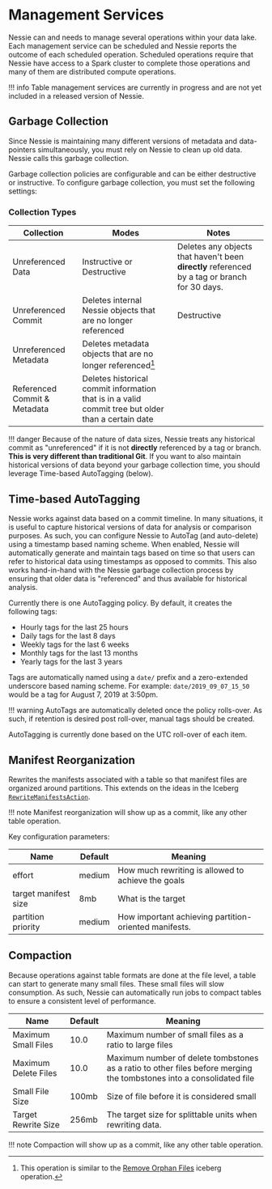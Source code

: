 # Management Services

Nessie can and needs to manage several operations within your data lake. Each management 
service can be scheduled and Nessie reports the outcome of each scheduled operation. 
Scheduled operations require that Nessie have access to a Spark cluster to complete 
those operations and many of them are distributed compute operations. 

!!! info
    Table management services are currently in progress and are not yet included in a released version of Nessie.

## Garbage Collection

Since Nessie is maintaining many different versions of metadata and data-pointers simultaneously, 
you must rely on Nessie to clean up old data. Nessie calls this garbage collection. 

Garbage collection policies are configurable and can be either destructive or instructive. 
To configure garbage collection, you must set the following settings:

### Collection Types

|Collection|Modes|Notes|
|-|-|-|
|Unreferenced Data|Instructive or Destructive|Deletes any objects that haven't been **directly** referenced by a tag or branch for 30 days.|
|Unreferenced Commit|Deletes internal Nessie objects that are no longer referenced|Destructive|
|Unreferenced Metadata|Deletes metadata objects that are no longer referenced[^1]|
|Referenced Commit & Metadata|Deletes historical commit information that is in a valid commit tree but older than a certain date|

!!! danger
    Because of the nature of data sizes, Nessie treats any historical commit as "unreferenced" 
    if it is not **directly** referenced by a tag or branch. **This is very different than traditional Git**. 
    If you want to also maintain historical versions of data beyond your garbage collection time, 
    you should leverage Time-based AutoTagging (below).

## Time-based AutoTagging

Nessie works against data based on a commit timeline. In many situations, it is useful 
to capture historical versions of data for analysis or comparison purposes. As such, 
you can configure Nessie to AutoTag (and auto-delete) using a timestamp based naming scheme. 
When enabled, Nessie will automatically generate and maintain tags based on time 
so that users can refer to historical data using timestamps as opposed to commits. 
This also works hand-in-hand with the Nessie garbage collection process by ensuring 
that older data is "referenced" and thus available for historical analysis.

Currently there is one AutoTagging policy. By default, it creates the following tags:

* Hourly tags for the last 25 hours
* Daily tags for the last 8 days
* Weekly tags for the last 6 weeks
* Monthly tags for the last 13 months
* Yearly tags for the last 3 years

Tags are automatically named using a `date/` prefix and a zero-extended underscore based naming scheme. 
For example: `date/2019_09_07_15_50` would be a tag for August 7, 2019 at 3:50pm. 

!!! warning
    AutoTags are automatically deleted once the policy rolls-over. As such, if retention is desired post roll-over, manual tags should be created.

AutoTagging is currently done based on the UTC roll-over of each item.

## Manifest Reorganization

Rewrites the manifests associated with a table so that manifest files are organized 
around partitions. This extends on the ideas in the Iceberg [`RewriteManifestsAction`](http://iceberg.apache.org/javadoc/0.8.0-incubating/org/apache/iceberg/actions/RewriteManifestsAction.html). 

!!! note
    Manifest reorganization will show up as a commit, like any other table operation.

Key configuration parameters:

|Name|Default|Meaning|
|-|-|-|
|effort|medium|How much rewriting is allowed to achieve the goals|
|target manifest size|8mb|What is the target|
|partition priority|medium|How important achieving partition-oriented manifests.|
 
## Compaction

Because operations against table formats are done at the file level, a table can start 
to generate many small files. These small files will slow consumption. As such, Nessie 
can automatically run jobs to compact tables to ensure a consistent level of performance.
 
|Name|Default|Meaning|
|-|-|-|
|Maximum Small Files|10.0|Maximum number of small files as a ratio to large files|
|Maximum Delete Files|10.0|Maximum number of delete tombstones as a ratio to other files before merging the tombstones into a consolidated file|
|Small File Size|100mb|Size of file before it is considered small|
|Target Rewrite Size|256mb|The target size for splittable units when rewriting data.|

!!! note
    Compaction will show up as a commit, like any other table operation.

[^1]: This operation is similar to the [Remove Orphan Files](http://iceberg.apache.org/javadoc/0.8.0-incubating/org/apache/iceberg/actions/RemoveOrphanFilesAction.html) 
iceberg operation.

